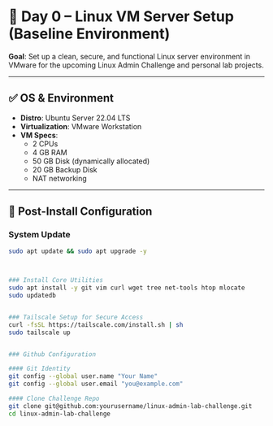 # 🧱 Day 0 – Linux VM Server Setup (Baseline Environment)

**Goal**: Set up a clean, secure, and functional Linux server environment in VMware for the upcoming Linux Admin Challenge and personal lab projects.

---

## ✅ OS & Environment

- **Distro**: Ubuntu Server 22.04 LTS
- **Virtualization**: VMware Workstation
- **VM Specs**:
  - 2 CPUs
  - 4 GB RAM
  - 50 GB Disk (dynamically allocated)
  - 20 GB Backup Disk
  - NAT networking

---

## 🔧 Post-Install Configuration

### System Update
```bash
sudo apt update && sudo apt upgrade -y



### Install Core Utilities
sudo apt install -y git vim curl wget tree net-tools htop mlocate
sudo updatedb


### Tailscale Setup for Secure Access
curl -fsSL https://tailscale.com/install.sh | sh
sudo tailscale up


### Github Configuration

#### Git Identity
git config --global user.name "Your Name"
git config --global user.email "you@example.com"

#### Clone Challenge Repo
git clone git@github.com:yourusername/linux-admin-lab-challenge.git
cd linux-admin-lab-challenge



